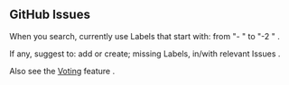<!-- [ver_1_cu] -->


## GitHub Issues

When you search, currently use Labels that start with: from "- " to "-2 " .

If any, suggest to: add or create; missing Labels, in/with relevant Issues .

<!-- [dev GitHub\Issues, public . on create, multi-relation Labels selection (for example: "potential bug" + "controls" + "project_1" + "tag_merge_1", or "internal performance" + "controls" + "project_1")] -->

Also see the [Voting](https://github.com/irvnriir/b/issues?q=is%3Aissue+is%3Aopen+sort%3Areactions-%2B1-desc+) feature .
